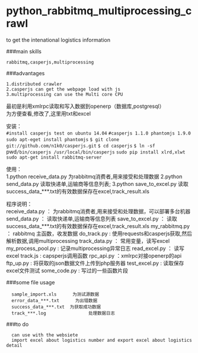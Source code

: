 # python_rabbitmq_multiprocessing_crawl

to get the intenational logistics information

###main skills

    rabbitmq,casperjs,multiprocessing
    
###advantages

    1.distributed crawler
    2.casperjs can get the webpage load with js
    3.multiprocessing can use the Multi core CPU 
    
最初是利用xmlrpc读取和写入数据到openerp（数据库,postgresql）<br/>
为方便查看,修改了,这里用txt和excel<br/>

安装：<br/>
	`#install casperjs test on ubuntu 14.04`
	`#casperjs 1.1.0 phantomjs 1.9.0`
	`sudo apt-eget install phantomjs` 
	`$ git clone git://github.com/n1k0/casperjs.git`
	`$ cd casperjs`
	`$ ln -sf `pwd`/bin/casperjs /usr/local/bin/casperjs`
	`sudo pip install xlrd,xlwt`
	`sudo apt-get install rabbitmq-server`

使用：<br/>
	1.python receive_data.py  为rabbitmq消费者,用来接受和处理数据
	2.python send_data.py  读取快递单,运输商等信息列表; 
	3.python save_to_excel.py 读取success_data_***.txt的有效数据保存在excel,track_result.xls

程序说明：<br/>
	receive_data.py  ： 为rabbitmq消费者,用来接受和处理数据，可以部署多台机器
	send_data.py       ： 读取快递单,运输商等信息列表
	save_to_excel.py ： 读取success_data_***.txt的有效数据保存在excel,track_result.xls
	my_rabbitmq.py  ： rabbitmq 主函数，收发数据
	do_track.py            :   使用requests和casperjs获取,然后解析数据,调用multiprocessing
	track_data.py       ： 常用变量，读写excel
	my_process_pool.py :  记录multiprocessing异常日志
	read_excel.py       ： 读写excel
	track.js                     :  capsperjs调用函数
	rpc_api.py              ：xmlrpc对接openerp的api
	ftp_up.py                 :  将获取的json数据文件上传到php服务器
	test_excel.py          :   读取保存excel文件测试
	some_code.py       :    写过的一些函数片段
	

###some file usage

      sample_import.xls      为测试源数据
      error_data_***.txt      为出错数据
      success_data_***.txt  为获取成功数据
      track_***.log                处理数据日志

###to do

      can use with the websiete
      import excel about logistics number and export excel about logistics detail
